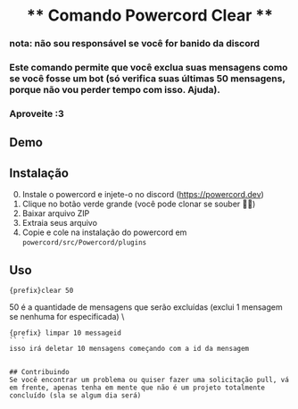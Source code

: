 # <center> ** Comando Powercord Clear ** </center>
### nota: não sou responsável se você for banido da discord
### Este comando permite que você exclua suas mensagens como se você fosse um bot (só verifica suas últimas 50 mensagens, porque não vou perder tempo com isso. Ajuda). 
### Aproveite :3

## Demo


## **Instalação**
0. Instale o powercord e injete-o no discord (https://powercord.dev)
1. Clique no botão verde grande (você pode clonar se souber 🤷‍♂️)
2. Baixar arquivo ZIP
3. Extraia seus arquivo
4. Copie e cole na instalação do powercord em ```powercord/src/Powercord/plugins```

## **Uso**
```
{prefix}clear 50
``` 
50 é a quantidade de mensagens que serão excluídas (exclui 1 mensagem se nenhuma for especificada) \
```
{prefix} limpar 10 messageid
`` `
isso irá deletar 10 mensagens começando com a id da mensagem


## Contribuindo
Se você encontrar um problema ou quiser fazer uma solicitação pull, vá em frente, apenas tenha em mente que não é um projeto totalmente concluído (sla se algum dia será)
